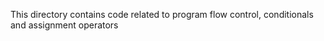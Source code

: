 This directory contains code related to program flow control, conditionals and assignment operators
